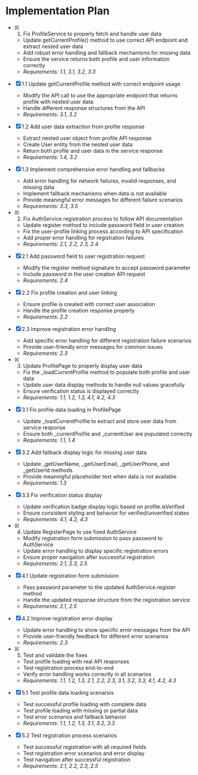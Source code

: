 # Implementation Plan

- [x] 1. Fix ProfileService to properly fetch and handle user data

  - Update getCurrentProfile() method to use correct API endpoint and extract nested user data
  - Add robust error handling and fallback mechanisms for missing data
  - Ensure the service returns both profile and user information correctly
  - _Requirements: 1.1, 3.1, 3.2, 3.3_

- [x] 1.1 Update getCurrentProfile method with correct endpoint usage

  - Modify the API call to use the appropriate endpoint that returns profile with nested user data
  - Handle different response structures from the API
  - _Requirements: 3.1, 3.2_

- [x] 1.2 Add user data extraction from profile response

  - Extract nested user object from profile API response
  - Create User entity from the nested user data
  - Return both profile and user data in the service response
  - _Requirements: 1.4, 3.2_

- [x] 1.3 Implement comprehensive error handling and fallbacks

  - Add error handling for network failures, invalid responses, and missing data
  - Implement fallback mechanisms when data is not available
  - Provide meaningful error messages for different failure scenarios
  - _Requirements: 3.3, 3.5_

- [x] 2. Fix AuthService registration process to follow API documentation

  - Update register method to include password field in user creation
  - Fix the user-profile linking process according to API specification
  - Add proper error handling for registration failures
  - _Requirements: 2.1, 2.2, 2.3, 2.4_

- [x] 2.1 Add password field to user registration request

  - Modify the register method signature to accept password parameter
  - Include password in the user creation API request
  - _Requirements: 2.4_

- [x] 2.2 Fix profile creation and user linking

  - Ensure profile is created with correct user association
  - Handle the profile creation response properly
  - _Requirements: 2.2_

- [x] 2.3 Improve registration error handling

  - Add specific error handling for different registration failure scenarios
  - Provide user-friendly error messages for common issues
  - _Requirements: 2.3_

- [x] 3. Update ProfilePage to properly display user data

  - Fix the \_loadCurrentProfile method to populate both profile and user data
  - Update user data display methods to handle null values gracefully
  - Ensure verification status is displayed correctly
  - _Requirements: 1.1, 1.2, 1.3, 4.1, 4.2, 4.3_

- [x] 3.1 Fix profile data loading in ProfilePage

  - Update \_loadCurrentProfile to extract and store user data from service response
  - Ensure both \_currentProfile and \_currentUser are populated correctly
  - _Requirements: 1.1, 1.4_

- [x] 3.2 Add fallback display logic for missing user data

  - Update \_getUserName, \_getUserEmail, \_getUserPhone, and \_getUserId methods
  - Provide meaningful placeholder text when data is not available
  - _Requirements: 1.3_

- [x] 3.3 Fix verification status display

  - Update verification badge display logic based on profile.isVerified
  - Ensure consistent styling and behavior for verified/unverified states
  - _Requirements: 4.1, 4.2, 4.3_

- [x] 4. Update RegisterPage to use fixed AuthService

  - Modify registration form submission to pass password to AuthService
  - Update error handling to display specific registration errors
  - Ensure proper navigation after successful registration
  - _Requirements: 2.1, 2.3, 2.5_

- [x] 4.1 Update registration form submission

  - Pass password parameter to the updated AuthService.register method
  - Handle the updated response structure from the registration service
  - _Requirements: 2.1, 2.5_

- [x] 4.2 Improve registration error display

  - Update error handling to show specific error messages from the API
  - Provide user-friendly feedback for different error scenarios
  - _Requirements: 2.3_

- [x] 5. Test and validate the fixes

  - Test profile loading with real API responses
  - Test registration process end-to-end
  - Verify error handling works correctly in all scenarios
  - _Requirements: 1.1, 1.2, 1.3, 2.1, 2.2, 2.3, 3.1, 3.2, 3.3, 4.1, 4.2, 4.3_

- [x] 5.1 Test profile data loading scenarios

  - Test successful profile loading with complete data
  - Test profile loading with missing or partial data
  - Test error scenarios and fallback behavior
  - _Requirements: 1.1, 1.2, 1.3, 3.1, 3.2, 3.3_

- [x] 5.2 Test registration process scenarios
  - Test successful registration with all required fields
  - Test registration error scenarios and error display
  - Test navigation after successful registration
  - _Requirements: 2.1, 2.2, 2.3, 2.5_
